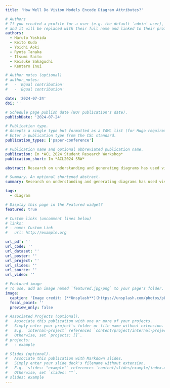 ```yaml
---
title: 'How Well Do Vision Models Encode Diagram Attributes?'

# Authors
# If you created a profile for a user (e.g. the default `admin` user), write the username (folder name) here
# and it will be replaced with their full name and linked to their profile.
authors:
  - Haruto Yoshida
  - Keito Kudo
  - Yoichi Aoki
  - Ryota Tanaka
  - Itsumi Saito
  - Keisuke Sakaguchi
  - Kentaro Inui

# Author notes (optional)
# author_notes:
#   - 'Equal contribution'
#   - 'Equal contribution'

date: '2024-07-24'
doi: ''

# Schedule page publish date (NOT publication's date).
publishDate: '2024-07-24'

# Publication type.
# Accepts a single type but formatted as a YAML list (for Hugo requirements).
# Enter a publication type from the CSL standard.
publication_types: ['paper-conference']

# Publication name and optional abbreviated publication name.
publication: In *ACL 2024 Student Research Workshop*
publication_short: In *ACL2024 SRW*

abstract: Research on understanding and generating diagrams has used vision models such as CLIP. However, it remains unclear whether these models accurately identify diagram attributes, such as node colors and shapes, along with edge colors and connection patterns. This study evaluates how well vision models recognize the diagram attributes by probing the model and retrieving diagrams using text queries. Experimental results showed that while vision models can recognize differences in node colors, shapes, and edge colors, they struggle to identify differences in edge connection patterns that play a pivotal role in the semantics of diagrams. Moreover, we revealed inadequate alignment between diagram attributes and language representations in the embedding space.

# Summary. An optional shortened abstract.
summary: Research on understanding and generating diagrams has used vision models such as CLIP. However, it remains unclear whether these models accurately identify diagram attributes, such as node colors and shapes, along with edge colors and connection patterns. This study evaluates how well vision models recognize the diagram attributes by probing the model and retrieving diagrams using text queries. Experimental results showed that while vision models can recognize differences in node colors, shapes, and edge colors, they struggle to identify differences in edge connection patterns that play a pivotal role in the semantics of diagrams. Moreover, we revealed inadequate alignment between diagram attributes and language representations in the embedding space.

tags:
  - diagram

# Display this page in the Featured widget?
featured: true

# Custom links (uncomment lines below)
# links:
# - name: Custom Link
#   url: http://example.org

url_pdf: ''
url_code: ''
url_dataset: ''
url_poster: ''
url_project: ''
url_slides: ''
url_source: ''
url_video: ''

# Featured image
# To use, add an image named `featured.jpg/png` to your page's folder.
image:
  caption: 'Image credit: [**Unsplash**](https://unsplash.com/photos/pLCdAaMFLTE)'
  focal_point: ''
  preview_only: false

# Associated Projects (optional).
#   Associate this publication with one or more of your projects.
#   Simply enter your project's folder or file name without extension.
#   E.g. `internal-project` references `content/project/internal-project/index.md`.
#   Otherwise, set `projects: []`.
# projects:
#   - example

# Slides (optional).
#   Associate this publication with Markdown slides.
#   Simply enter your slide deck's filename without extension.
#   E.g. `slides: "example"` references `content/slides/example/index.md`.
#   Otherwise, set `slides: ""`.
# slides: example
---
```


<!-- {{% callout note %}}
Click the _Cite_ button above to demo the feature to enable visitors to import publication metadata into their reference management software.
{{% /callout %}} -->

<!-- {{% callout note %}}
Create your slides in Markdown - click the _Slides_ button to check out the example.
{{% /callout %}} -->

<!-- Add the publication's **full text** or **supplementary notes** here. You can use rich formatting such as including [code, math, and images](https://docs.hugoblox.com/content/writing-markdown-latex/). -->

